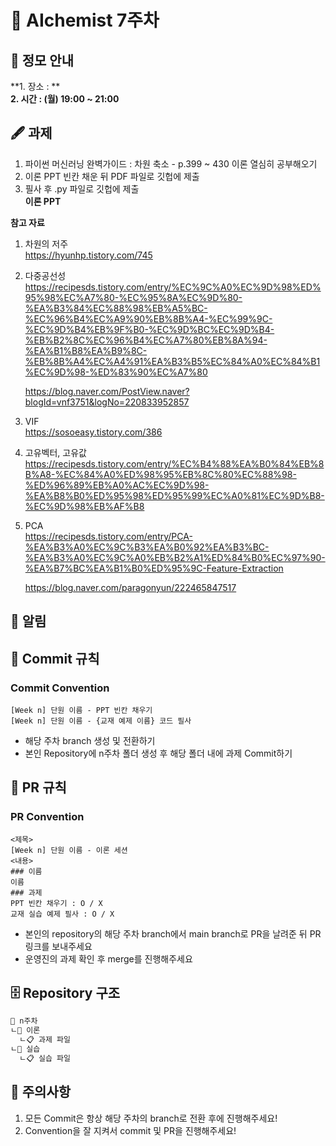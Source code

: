 # 💠 AIchemist 7주차 

## 🌻 정모 안내
**1. 장소 : **   
**2. 시간 : (월) 19:00 ~ 21:00**

## 🖋 과제
1. 파이썬 머신러닝 완벽가이드 : 차원 축소 - p.399 ~ 430 이론 열심히 공부해오기
2. 이론 PPT 빈칸 채운 뒤 PDF 파일로 깃헙에 제출
3. 필사 후 .py  파일로 깃헙에 제출   
**이론 PPT**     


**참고 자료**
1. 차원의 저주   
https://hyunhp.tistory.com/745

2. 다중공선성   
https://recipesds.tistory.com/entry/%EC%9C%A0%EC%9D%98%ED%95%98%EC%A7%80-%EC%95%8A%EC%9D%80-%EA%B3%84%EC%88%98%EB%A5%BC-%EC%96%B4%EC%A9%90%EB%8B%A4-%EC%99%9C-%EC%9D%B4%EB%9F%B0-%EC%9D%BC%EC%9D%B4-%EB%B2%8C%EC%96%B4%EC%A7%80%EB%8A%94-%EA%B1%B8%EA%B9%8C-%EB%8B%A4%EC%A4%91%EA%B3%B5%EC%84%A0%EC%84%B1%EC%9D%98-%ED%83%90%EC%A7%80   

   https://blog.naver.com/PostView.naver?blogId=vnf3751&logNo=220833952857

3. VIF   
https://sosoeasy.tistory.com/386

4. 고유벡터, 고유값   
https://recipesds.tistory.com/entry/%EC%B4%88%EA%B0%84%EB%8B%A8-%EC%84%A0%ED%98%95%EB%8C%80%EC%88%98-%ED%96%89%EB%A0%AC%EC%9D%98-%EA%B8%B0%ED%95%98%ED%95%99%EC%A0%81%EC%9D%B8-%EC%9D%98%EB%AF%B8

5. PCA   
https://recipesds.tistory.com/entry/PCA-%EA%B3%A0%EC%9C%B3%EA%B0%92%EA%B3%BC-%EA%B3%A0%EC%9C%A0%EB%B2%A1%ED%84%B0%EC%97%90-%EA%B7%BC%EA%B1%B0%ED%95%9C-Feature-Extraction   

   https://blog.naver.com/paragonyun/222465847517


## 🚨 알림

## 🌱 Commit 규칙   
### Commit Convention      
    [Week n] 단원 이름 - PPT 빈칸 채우기   
    [Week n] 단원 이름 - {교재 예제 이름} 코드 필사      
+ 해당 주차 branch 생성 및 전환하기 
+ 본인 Repository에 n주차 폴더 생성 후 해당 폴더 내에 과제 Commit하기   
## 🌱 PR 규칙          
### PR Convention
    <제목>
    [Week n] 단원 이름 - 이론 세션
    <내용>
    ### 이름   
    이름   
    ### 과제   
    PPT 빈칸 채우기 : O / X
    교재 실습 예제 필사 : O / X
+ 본인의 repository의 해당 주차 branch에서 main branch로 PR을 날려준 뒤 PR 링크를 보내주세요
+ 운영진의 과제 확인 후 merge를 진행해주세요 

## 🗄 Repository 구조
```bash
📁 n주차
ㄴ📁 이론
  ㄴ📋 과제 파일
ㄴ📁 실습
  ㄴ📋 실습 파일
```

## 🚨 주의사항   
1. 모든 Commit은 항상 해당 주차의 branch로 전환 후에 진행해주세요!
2. Convention을 잘 지켜서 commit 및 PR을 진행해주세요!

